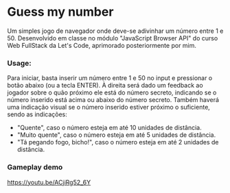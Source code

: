 # Guess my number
Um simples jogo de navegador onde deve-se adivinhar um número entre 1 e 50. Desenvolvido em classe no módulo "JavaScript Browser API" do curso Web FullStack da Let's Code, aprimorado posteriormente por mim.

### Usage:
Para iniciar, basta inserir um número entre 1 e 50 no input e pressionar o botão abaixo (ou a tecla ENTER). À direita será dado um feedback ao jogador sobre o quão próximo ele está do número secreto, indicando se o número inserido está acima ou abaixo do número secreto. Também haverá uma indicação visual se o número inserido estiver próximo o suficiente, sendo as indicações:
- "Quente", caso o número esteja em até 10 unidades de distância.
- "Muito quente", caso o número esteja em até 5 unidades de distância.
- "Tá pegando fogo, bicho!", caso o número esteja em até 2 unidades de distância.

### Gameplay demo
https://youtu.be/ACjiRg52_6Y
